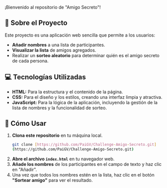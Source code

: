 
¡Bienvenido al repositorio de "Amigo Secreto"! 

## 🌟 Sobre el Proyecto

Este proyecto es una aplicación web sencilla que permite a los usuarios:
* **Añadir nombres** a una lista de participantes.
* **Visualizar la lista** de amigos agregados.
* Realizar un **sorteo aleatorio** para determinar quién es el amigo secreto de cada persona.

## 💻 Tecnologías Utilizadas

* **HTML:** Para la estructura y el contenido de la página.
* **CSS:** Para el diseño y los estilos, creando una interfaz limpia y atractiva.
* **JavaScript:** Para la lógica de la aplicación, incluyendo la gestión de la lista de nombres y la funcionalidad de sorteo.

## 🚀 Cómo Usar

1.  **Clona este repositorio** en tu máquina local.
    ```bash
    git clone [https://github.com/PaiGV/Challenge-Amigo-Secreto.git]
    (https://github.com/PaiGV/Challenge-Amigo-Secreto.git)
    ```
2.  **Abre el archivo `index.html`** en tu navegador web.
3.  **Añade los nombres** de los participantes en el campo de texto y haz clic en "Añadir".
4.  Una vez que todos los nombres estén en la lista, haz clic en el botón **"Sortear amigo"** para ver el resultado.


